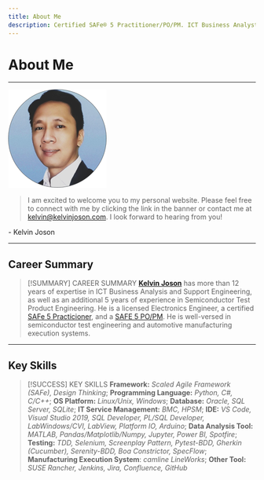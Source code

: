 ```yaml
---
title: About Me
description: Certified SAFe® 5 Practitioner/PO/PM. ICT Business Analyst. Electronics Engineer. Manufacturing Applications Consultant.
---
```


# About Me 
---
![KelvinJoson](images/kelvinjoson_profile_small.png)
> I am excited to welcome you to my personal website. Please feel free to connect with me by clicking the link in the banner or contact me at <kelvin@kelvinjoson.com>. I look forward to hearing from you!

\- Kelvin Joson

---
## Career Summary
> [!SUMMARY] CAREER SUMMARY
> **[Kelvin Joson](https://www.linkedin.com/in/kelvinjoson/)** has more than 12 years of expertise in ICT Business Analysis and Support Engineering, as well as an additional 5 years of experience in Semiconductor Test Product Engineering. He is a licensed Electronics Engineer, a certified [SAFe 5 Practicioner](https://www.credly.com/badges/d0120e50-9aac-4cbc-b8c0-63a069833335/public_url), and a [SAFE 5 PO/PM](https://www.credly.com/badges/61ebfc48-6b69-4a6e-a12b-acf5aa492f06/public_url). He is well-versed in semiconductor test engineering and automotive manufacturing execution systems.

---
## Key Skills
> [!SUCCESS] KEY SKILLS
> **Framework:** *Scaled Agile Framework (SAFe), Design Thinking*; **Programming Language:** *Python, C#, C/C++*; **OS Platform:** *Linux/Unix, Windows*; **Database:** *Oracle, SQL Server, SQLite*; **IT Service Management:** *BMC, HPSM*; **IDE:** *VS Code, Visual Studio 2019, SQL Developer, PL/SQL Developer, LabWindows/CVI, LabView, Platform IO, Arduino*; **Data Analysis Tool:** *MATLAB, Pandas/Matplotlib/Numpy, Jupyter, Power BI, Spotfire*; **Testing:** *TDD, Selenium, Screenplay Pattern, Pytest-BDD, Gherkin (Cucumber), Serenity-BDD, Boa Constrictor, SpecFlow*; **Manufacturing Execution System**: *camline LineWorks*; **Other Tool:** *SUSE Rancher, Jenkins, Jira, Confluence, GitHub*